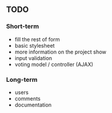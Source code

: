 ## TODO

### Short-term
* fill the rest of form
* basic stylesheet
* more information on the project show
* input validation
* voting model / controller (AJAX)

### Long-term
* users
* comments
* documentation

